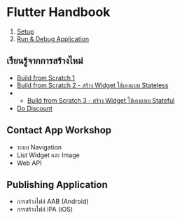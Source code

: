 
# Flutter Handbook

1. [Setup](setup.md)
2. [Run & Debug Application](run-and-debug-app.md)


## เรียนรู้จากการสร้างไหม่

- [Build from Scratch 1](scratch-1.md)
- [Build from Scratch 2 - สร้าง Widget ใช้เองแบบ Stateless](scratch-2.md)
- - [Build from Scratch 3 - สร้าง Widget ใช้เองแบบ Stateful](scratch-3.md)
- [Do Discount](do-discount.md)

## Contact App Workshop

- ระบบ Navigation
- List Widget และ Image
- Web API 

## Publishing Application 

- การสร้างไฟล์ AAB (Android)
- การสร้างไฟล์ IPA (iOS)
